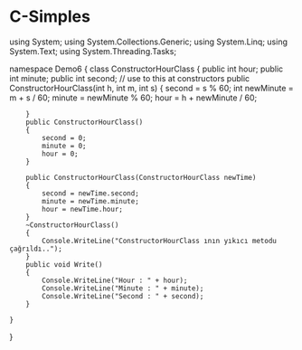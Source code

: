# C-Simples


using System;
using System.Collections.Generic;
using System.Linq;
using System.Text;
using System.Threading.Tasks;

namespace Demo6
{
    class ConstructorHourClass
    {
        public int hour;
        public int minute;
        public int second;
        // use to this at constructors
        public ConstructorHourClass(int h, int m, int s)
        {
            second = s % 60;
            int newMinute = m + s / 60;
            minute = newMinute % 60;
            hour = h + newMinute / 60;
                      
        }
        public ConstructorHourClass()
        {
            second = 0;
            minute = 0;
            hour = 0;
        }

        public ConstructorHourClass(ConstructorHourClass newTime)
        {
            second = newTime.second;
            minute = newTime.minute;
            hour = newTime.hour;
        }
        ~ConstructorHourClass()
        {
            Console.WriteLine("ConstructorHourClass ının yıkıcı metodu çağrıldı..");
        }
        public void Write()
        {
            Console.WriteLine("Hour : " + hour);
            Console.WriteLine("Minute : " + minute);
            Console.WriteLine("Second : " + second);
        }
        
    }
}
